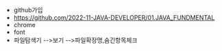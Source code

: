 
- github가입
- https://github.com/2022-11-JAVA-DEVELOPER/01.JAVA_FUNDMENTAL
- chrome
- font
- 파일탐색기 -->보기 -->파일확장명,숨긴항목체크

